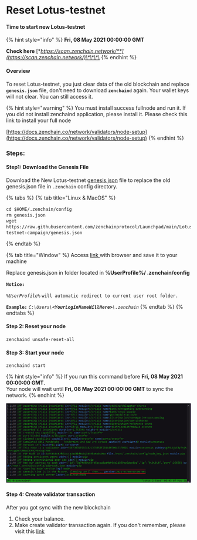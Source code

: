 # Reset Lotus-testnet

#### Time to start new Lotus-testnet

{% hint style="info" %}
**Fri, 08 May 2021 00:00:00 GMT**

**Check here** [**https://scan.zenchain.network/**](https://scan.zenchain.network/)\*\*\*\*
{% endhint %}

#### Overview <a id="download-the-genesis-file"></a>

To reset Lotus-testnet, you just clear data of the old blockchain and replace **`genesis.json`** file, don't need to download **`zenchaind`** again. Your wallet keys will not clear. You can still access it. 

{% hint style="warning" %}
You must install success fullnode and run it. If you did not install zenchaind application, please install it. Please check this link to install your full node

[https://docs.zenchain.co/network/validators/node-setup](https://docs.zenchain.co/network/validators/node-setup)
{% endhint %}



### Steps:

#### Step1: Download the Genesis File <a id="download-the-genesis-file"></a>

Download the New Lotus-testnet [genesis.json](https://raw.githubusercontent.com/zenchainprotocol/Launchpad/main/Lotus-testnet-campaign/genesis.json) file to replace the old genesis.json file in `.zenchain` config directory.



{% tabs %}
{% tab title="Linux & MacOS" %}
```text
cd $HOME/.zenchain/config
rm genesis.json
wget https://raw.githubusercontent.com/zenchainprotocol/Launchpad/main/Lotus-testnet-campaign/genesis.json
```
{% endtab %}

{% tab title="Window" %}
Access [link ](https://raw.githubusercontent.com/zenchainprotocol/Launchpad/main/Lotus-testnet-campaign/genesis.json)with browser and save it to your machine

Replace genesis.json in folder located in **%UserProfile%/ .zenchain/config** 

**`Notice:`**

_`%UserProfile%`_ `will automatic redirect to current user root folder.` 

**`Example:`** _`C:\Users\`**`<YourLoginNameWillHere>`**`\.zenchain`_
{% endtab %}
{% endtabs %}

#### Step 2: Reset your node <a id="download-the-genesis-file"></a>

```text
zenchaind unsafe-reset-all
```

#### Step 3: Start your node

```text
zenchaind start
```

{% hint style="info" %}
If you run this command before **Fri, 08 May 2021 00:00:00 GMT.**   
Your node will wait until **Fri, 08 May 2021 00:00:00 GMT** to sync the network.
{% endhint %}

![](../.gitbook/assets/image%20%2823%29.png)

#### Step 4: Create validator transaction

After you got sync with the new blockchain 

1. Check your balance.
2. Make create validator transaction again. If you don't remember, please visit this [link](../network/validators/creating-a-validator.md)

